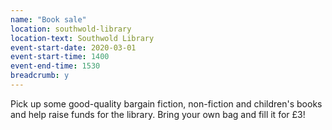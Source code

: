 ```yaml
---
name: "Book sale"
location: southwold-library
location-text: Southwold Library
event-start-date: 2020-03-01
event-start-time: 1400
event-end-time: 1530
breadcrumb: y
---
```


Pick up some good-quality bargain fiction, non-fiction and children's books and help raise funds for the library. Bring your own bag and fill it for £3!

